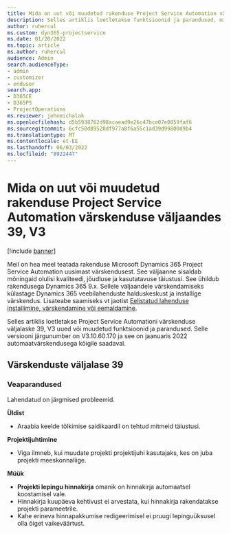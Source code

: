 ```yaml
---
title: Mida on uut või muudetud rakenduse Project Service Automation värskenduse väljaandes 39, V3
description: Selles artiklis loetletakse funktsioonid ja parandused, mis on saadaval rakenduse Microsoft Dynamics 365 Project Service Automation värskenduse väljaandes 39, V3.
author: ruhercul
ms.custom: dyn365-projectservice
ms.date: 01/20/2022
ms.topic: article
ms.author: ruhercul
audience: Admin
search.audienceType:
- admin
- customizer
- enduser
search.app:
- D365CE
- D365PS
- ProjectOperations
ms.reviewer: johnmichalak
ms.openlocfilehash: d5b5938762d98acaead9e26c47bce07e0059faf6
ms.sourcegitcommit: 6cfc50d89528df977a8f6a55c1ad39d99800d9b4
ms.translationtype: MT
ms.contentlocale: et-EE
ms.lasthandoff: 06/03/2022
ms.locfileid: "8922447"
---
```

# <a name="whats-new-or-changed-in-project-service-automation-update-release-39-v3"></a>Mida on uut või muudetud rakenduse Project Service Automation värskenduse väljaandes 39, V3

[!include [banner](../includes/psa-now-project-operations.md)]

Meil on hea meel teatada rakenduse Microsoft Dynamics 365 Project Service Automation uusimast värskendusest. See väljaanne sisaldab mõningaid olulisi kvaliteedi, jõudluse ja kasutatavuse täiustusi. See ühildub rakendusega Dynamics 365 9.x. Sellele väljaandele värskendamiseks külastage Dynamics 365 veebilahenduste halduskeskust ja installige värskendus. Lisateabe saamiseks vt jaotist [Eelistatud lahenduse installimine, värskendamine või eemaldamine](/power-platform/admin/install-remove-preferred-solution).

Selles artiklis loetletakse Project Service Automationi värskenduse väljalaske 39, V3 uued või muudetud funktsioonid ja parandused. Selle versiooni järgunumber on V3.10.60.170 ja see on jaanuaris 2022 automaatvärskendusega kõigile saadaval.

## <a name="update-release-39"></a>Värskenduste väljalase 39

### <a name="bug-fixes"></a>Veaparandused

Lahendatud on järgmised probleemid.

**Üldist**

- Araabia keelde tõlkimise saidikaardil on tehtud mitmeid täiustusi.

**Projektijuhtimine**

- Viga ilmneb, kui muudate projekti projektijuhi kasutajaks, kes on juba projekti meeskonnaliige.

**Müük**

- **Projekti lepingu hinnakirja** omanik on hinnakirja automaatsel koostamisel vale. 
- Hinnakirja kuupäeva kehtivust ei arvestata, kui hinnakirja rakendatakse projekti parameetrile.
- Kahe erineva hinnapakkumise redigeerimisel ei pruugi lepinguüksusel olla õiget vaikeväärtust.
